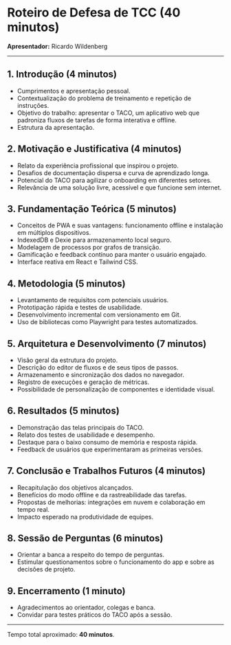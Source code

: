 # Roteiro de Defesa de TCC (40 minutos)

**Apresentador:** Ricardo Wildenberg

---

## 1. Introdução (4 minutos)
- Cumprimentos e apresentação pessoal.
- Contextualização do problema de treinamento e repetição de instruções.
- Objetivo do trabalho: apresentar o TACO, um aplicativo web que padroniza fluxos de tarefas de forma interativa e offline.
- Estrutura da apresentação.

## 2. Motivação e Justificativa (4 minutos)
- Relato da experiência profissional que inspirou o projeto.
- Desafios de documentação dispersa e curva de aprendizado longa.
- Potencial do TACO para agilizar o onboarding em diferentes setores.
- Relevância de uma solução livre, acessível e que funcione sem internet.

## 3. Fundamentação Teórica (5 minutos)
- Conceitos de PWA e suas vantagens: funcionamento offline e instalação em múltiplos dispositivos.
- IndexedDB e Dexie para armazenamento local seguro.
- Modelagem de processos por grafos de transição.
- Gamificação e feedback contínuo para manter o usuário engajado.
- Interface reativa em React e Tailwind CSS.

## 4. Metodologia (5 minutos)
- Levantamento de requisitos com potenciais usuários.
- Prototipação rápida e testes de usabilidade.
- Desenvolvimento incremental com versionamento em Git.
- Uso de bibliotecas como Playwright para testes automatizados.

## 5. Arquitetura e Desenvolvimento (7 minutos)
- Visão geral da estrutura do projeto.
- Descrição do editor de fluxos e de seus tipos de passos.
- Armazenamento e sincronização dos dados no navegador.
- Registro de execuções e geração de métricas.
- Possibilidade de personalização de componentes e identidade visual.

## 6. Resultados (5 minutos)
- Demonstração das telas principais do TACO.
- Relato dos testes de usabilidade e desempenho.
- Destaque para o baixo consumo de memória e resposta rápida.
- Feedback de usuários que experimentaram as primeiras versões.

## 7. Conclusão e Trabalhos Futuros (4 minutos)
- Recapitulação dos objetivos alcançados.
- Benefícios do modo offline e da rastreabilidade das tarefas.
- Propostas de melhorias: integrações em nuvem e colaboração em tempo real.
- Impacto esperado na produtividade de equipes.

## 8. Sessão de Perguntas (6 minutos)
- Orientar a banca a respeito do tempo de perguntas.
- Estimular questionamentos sobre o funcionamento do app e sobre as decisões de projeto.

## 9. Encerramento (1 minuto)
- Agradecimentos ao orientador, colegas e banca.
- Convidar para testes práticos do TACO após a sessão.

---

Tempo total aproximado: **40 minutos**.
